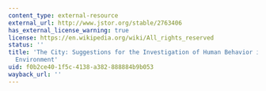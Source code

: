 ```yaml
---
content_type: external-resource
external_url: http://www.jstor.org/stable/2763406
has_external_license_warning: true
license: https://en.wikipedia.org/wiki/All_rights_reserved
status: ''
title: 'The City: Suggestions for the Investigation of Human Behavior in the City
  Environment'
uid: f0b2ce40-1f5c-4138-a382-888884b9b053
wayback_url: ''
---
```

